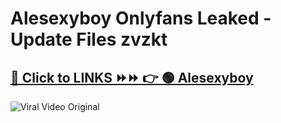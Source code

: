 
 # Alesexyboy Onlyfans Leaked - Update Files zvzkt

## <h2><a href="https://clipsfans.com/Alesexyboy&ref=git">🔗 Click to LINKS ⏩⏩ 👉 🟢 Alesexyboy </a></h2>

<a href="https://clipsfans.com/Alesexyboy&ref=git" rel="nofollow" data-target="animated-image.originalLink"><img src="https://i.ibb.co.com/xMMVF88/686577567.gif" alt="Viral Video Original" style="max-width: 100%; display: inline-block;" data-target="animated-image.originalImage"></a>

